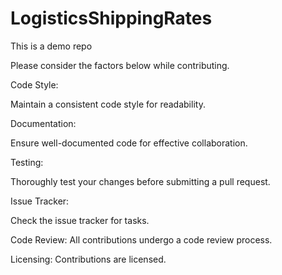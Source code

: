 # LogisticsShippingRates
This is a demo repo

Please consider the factors below while contributing. 

Code Style: 

Maintain a consistent code style for readability. 

Documentation: 

Ensure well-documented code for effective collaboration. 


Testing: 

Thoroughly test your changes before submitting a pull request. 


Issue Tracker: 

Check the issue tracker for tasks. 

Code Review: 
All contributions undergo a code review process. 

Licensing: 
Contributions are licensed. 



